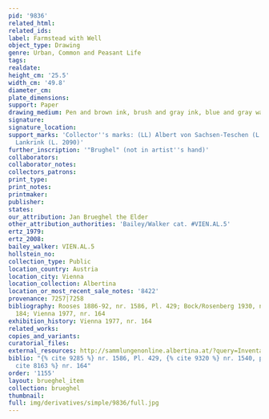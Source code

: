 ```yaml
---
pid: '9836'
related_html: 
related_ids: 
label: Farmstead with Well
object_type: Drawing
genre: Urban, Common and Peasant Life
tags: 
realdate: 
height_cm: '25.5'
width_cm: '49.8'
diameter_cm: 
plate_dimensions: 
support: Paper
drawing_medium: Pen and brown ink, brush and gray ink, blue and gray wash
signature: 
signature_location: 
support_marks: 'Collector''s marks: (LL) Albert von Sachsen-Teschen (L. 174); (LR)
  Lankrink (L. 2090)'
further_inscription: '"Brughel" (not in artist''s hand)'
collaborators: 
collaborator_notes: 
collectors_patrons: 
print_type: 
print_notes: 
printmaker: 
publisher: 
states: 
our_attribution: Jan Brueghel the Elder
other_attribution_authorities: 'Bailey/Walker cat. #VIEN.AL.5'
ertz_1979: 
ertz_2008: 
bailey_walker: VIEN.AL.5
hollstein_no: 
collection_type: Public
location_country: Austria
location_city: Vienna
location_collection: Albertina
location_or_most_recent_sale_notes: '8422'
provenance: 7257|7258
bibliography: Rooses 1886-92, nr. 1586, Pl. 429; Bock/Rosenberg 1930, nr. 1540, pl.
  184; Vienna 1977, nr. 164
exhibition_history: Vienna 1977, nr. 164
related_works: 
copies_and_variants: 
curatorial_files: 
external_resources: http://sammlungenonline.albertina.at/?query=Inventarnummer%3D%5B8422%5D&showtype=record
biblio: "{% cite 9285 %} nr. 1586, Pl. 429, {% cite 9320 %} nr. 1540, pl. 184, {%
  cite 8163 %} nr. 164"
order: '1155'
layout: brueghel_item
collection: brueghel
thumbnail: 
full: img/derivatives/simple/9836/full.jpg
---
```

